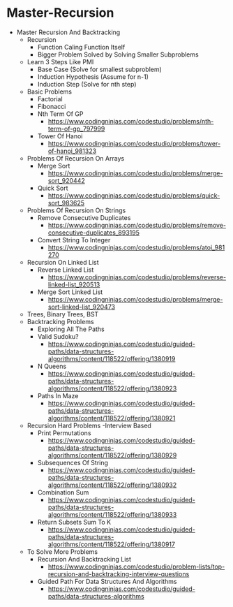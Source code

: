 # Master-Recursion


* Master Recursion And Backtracking
    * Recursion 
        * Function Caling Function Itself
        * Bigger Problem Solved by Solving Smaller Subproblems
    * Learn 3 Steps Like PMI
        * Base Case (Solve for smallest subproblem)
        * Induction Hypothesis (Assume for n-1)
        * Induction Step (Solve for nth step)
    * Basic Problems
        * Factorial
        * Fibonacci
        * Nth Term Of GP
            * https://www.codingninjas.com/codestudio/problems/nth-term-of-gp_797999
        * Tower Of Hanoi
            * https://www.codingninjas.com/codestudio/problems/tower-of-hanoi_981323
    * Problems Of Recursion On Arrays
        * Merge Sort
            * https://www.codingninjas.com/codestudio/problems/merge-sort_920442
        * Quick Sort
            * https://www.codingninjas.com/codestudio/problems/quick-sort_983625
    * Problems Of Recursion On Strings
        * Remove Consecutive Duplicates
            * https://www.codingninjas.com/codestudio/problems/remove-consecutive-duplicates_893195
        * Convert String To Integer
            * https://www.codingninjas.com/codestudio/problems/atoi_981270
    * Recursion On Linked List
        * Reverse Linked List
            * https://www.codingninjas.com/codestudio/problems/reverse-linked-list_920513
        * Merge Sort Linked List
            * https://www.codingninjas.com/codestudio/problems/merge-sort-linked-list_920473
    * Trees, Binary Trees, BST
    * Backtracking Problems
        * Exploring All The Paths
        * Valid Sudoku?
            * https://www.codingninjas.com/codestudio/guided-paths/data-structures-algorithms/content/118522/offering/1380919
        * N Queens
            * https://www.codingninjas.com/codestudio/guided-paths/data-structures-algorithms/content/118522/offering/1380923
        * Paths In Maze
            * https://www.codingninjas.com/codestudio/guided-paths/data-structures-algorithms/content/118522/offering/1380921
    * Recursion Hard Problems -Interview Based
        * Print Permutations
            * https://www.codingninjas.com/codestudio/guided-paths/data-structures-algorithms/content/118522/offering/1380929
        * Subsequences Of String
            * https://www.codingninjas.com/codestudio/guided-paths/data-structures-algorithms/content/118522/offering/1380932
        * Combination Sum
            * https://www.codingninjas.com/codestudio/guided-paths/data-structures-algorithms/content/118522/offering/1380933
        * Return Subsets Sum To K
            * https://www.codingninjas.com/codestudio/guided-paths/data-structures-algorithms/content/118522/offering/1380917
    * To Solve More Problems 
        * Recursion And Backtracking List
            * https://www.codingninjas.com/codestudio/problem-lists/top-recursion-and-backtracking-interview-questions
        * Guided Path For Data Structures And Algorithms
            * https://www.codingninjas.com/codestudio/guided-paths/data-structures-algorithms
